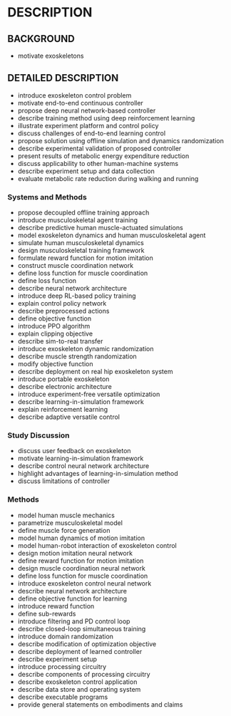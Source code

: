 # DESCRIPTION

## BACKGROUND

- motivate exoskeletons

## DETAILED DESCRIPTION

- introduce exoskeleton control problem
- motivate end-to-end continuous controller
- propose deep neural network-based controller
- describe training method using deep reinforcement learning
- illustrate experiment platform and control policy
- discuss challenges of end-to-end learning control
- propose solution using offline simulation and dynamics randomization
- describe experimental validation of proposed controller
- present results of metabolic energy expenditure reduction
- discuss applicability to other human-machine systems
- describe experiment setup and data collection
- evaluate metabolic rate reduction during walking and running

### Systems and Methods

- propose decoupled offline training approach
- introduce musculoskeletal agent training
- describe predictive human muscle-actuated simulations
- model exoskeleton dynamics and human musculoskeletal agent
- simulate human musculoskeletal dynamics
- design musculoskeletal training framework
- formulate reward function for motion imitation
- construct muscle coordination network
- define loss function for muscle coordination
- define loss function
- describe neural network architecture
- introduce deep RL-based policy training
- explain control policy network
- describe preprocessed actions
- define objective function
- introduce PPO algorithm
- explain clipping objective
- describe sim-to-real transfer
- introduce exoskeleton dynamic randomization
- describe muscle strength randomization
- modify objective function
- describe deployment on real hip exoskeleton system
- introduce portable exoskeleton
- describe electronic architecture
- introduce experiment-free versatile optimization
- describe learning-in-simulation framework
- explain reinforcement learning
- describe adaptive versatile control

### Study Discussion

- discuss user feedback on exoskeleton
- motivate learning-in-simulation framework
- describe control neural network architecture
- highlight advantages of learning-in-simulation method
- discuss limitations of controller

### Methods

- model human muscle mechanics
- parametrize musculoskeletal model
- define muscle force generation
- model human dynamics of motion imitation
- model human-robot interaction of exoskeleton control
- design motion imitation neural network
- define reward function for motion imitation
- design muscle coordination neural network
- define loss function for muscle coordination
- introduce exoskeleton control neural network
- describe neural network architecture
- define objective function for learning
- introduce reward function
- define sub-rewards
- introduce filtering and PD control loop
- describe closed-loop simultaneous training
- introduce domain randomization
- describe modification of optimization objective
- describe deployment of learned controller
- describe experiment setup
- introduce processing circuitry
- describe components of processing circuitry
- describe exoskeleton control application
- describe data store and operating system
- describe executable programs
- provide general statements on embodiments and claims

